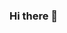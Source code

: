 ### Hi there 👋

<!--
**menezesmario/menezesmario** is a ✨ _special_ ✨ repository because its `README.md` (this file) appears on your GitHub profile.

<details>
  <summary> <b> Things to know about me! </b> <i>(click to expand!)</i> </summary>
  
  <br>
  
  This is goin to be hidden
</details>

Here are some ideas to get you started:

- 🔭 I’m currently working on ...
- 🌱 I’m currently learning ...
- 👯 I’m looking to collaborate on ...
- 🤔 I’m looking for help with ...
- 💬 Ask me about ...
- 📫 How to reach me: ...
- 😄 Pronouns: ...
- ⚡ Fun fact: ...
-->
